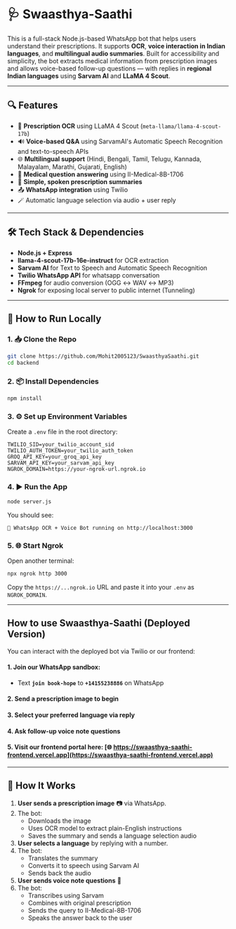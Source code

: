 # 🩺 Swaasthya-Saathi

This is a full-stack Node.js-based WhatsApp bot that helps users understand their prescriptions. It supports **OCR**, **voice interaction in Indian languages**, and **multilingual audio summaries**. Built for accessibility and simplicity, the bot extracts medical information from prescription images and allows voice-based follow-up questions — with replies in **regional Indian languages** using **Sarvam AI** and **LLaMA 4 Scout**.

---

## 🔍 Features

- 📸 **Prescription OCR** using LLaMA 4 Scout (`meta-llama/llama-4-scout-17b`)
- 🔊 **Voice-based Q&A** using SarvamAI's Automatic Speech Recognition and text-to-speech APIs
- 🌐 **Multilingual support** (Hindi, Bengali, Tamil, Telugu, Kannada, Malayalam, Marathi, Gujarati, English)
- 🧠 **Medical question answering**  using II-Medical-8B-1706
- 🧾 **Simple, spoken prescription summaries**
- 📤 **WhatsApp integration** using Twilio
- 🪄 Automatic language selection via audio + user reply

---

## 🛠 Tech Stack & Dependencies

- **Node.js + Express**
- **llama-4-scout-17b-16e-instruct** for OCR extraction
- **Sarvam AI** for Text to Speech and Automatic Speech Recognition
- **Twilio WhatsApp API** for whatsapp conversation
- **FFmpeg** for audio conversion (OGG ↔ WAV ↔ MP3)
- **Ngrok** for exposing local server to public internet (Tunneling)

---

## 🚀 How to Run Locally

### 1. 📥 Clone the Repo

```bash
git clone https://github.com/Mohit2005123/SwaasthyaSaathi.git
cd backend
```

### 2. 📦 Install Dependencies

```bash
npm install
```

### 3. ⚙️ Set up Environment Variables

Create a `.env` file in the root directory:

```env
TWILIO_SID=your_twilio_account_sid
TWILIO_AUTH_TOKEN=your_twilio_auth_token
GROQ_API_KEY=your_groq_api_key
SARVAM_API_KEY=your_sarvam_api_key
NGROK_DOMAIN=https://your-ngrok-url.ngrok.io
```

### 4. ▶️ Run the App

```bash
node server.js
```

You should see:
```
📡 WhatsApp OCR + Voice Bot running on http://localhost:3000
```

### 5. 🌐 Start Ngrok

Open another terminal:

```bash
npx ngrok http 3000
```

Copy the `https://...ngrok.io` URL and paste it into your `.env` as `NGROK_DOMAIN`.

---

## How to use Swaasthya-Saathi (Deployed Version)
You can interact with the deployed bot via Twilio or our frontend:

#### 1. Join our WhatsApp sandbox:
   - Text **`join book-hope`** to **`+14155238886`** on WhatsApp
#### 2. Send a **prescription image** to begin
#### 3. Select your preferred **language** via reply
#### 4. Ask follow-up **voice note questions**
#### 5. Visit our frontend portal here: [🌐 https://swaasthya-saathi-frontend.vercel.app](https://swaasthya-saathi-frontend.vercel.app)
---

## 📸 How It Works

1. **User sends a prescription image** 📷 via WhatsApp.
2. The bot:
   - Downloads the image
   - Uses OCR model to extract plain-English instructions
   - Saves the summary and sends a language selection audio
3. **User selects a language** by replying with a number.
4. The bot:
   - Translates the summary
   - Converts it to speech using Sarvam AI
   - Sends back the audio
5. **User sends voice note questions** 🎤
6. The bot:
   - Transcribes using Sarvam
   - Combines with original prescription
   - Sends the query to II-Medical-8B-1706
   - Speaks the answer back to the user